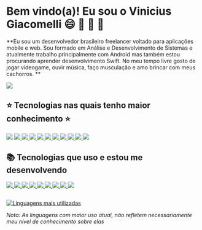 # Bem vindo(a)! Eu sou o Vinicius Giacomelli :smile: :calling: :space_invader: :doughnut:

**Eu sou um desenvolvedor brasileiro freelancer voltado para aplicações mobile e web. Sou formado em Análise e Desenvolvimento de Sistemas e atualmente trabalho principalmente com Android mas também estou procurando aprender desenvolvimento Swift. No meu tempo livre gosto de jogar videogame, ouvir música, faço musculação e amo brincar com meus cachorros. **

![](https://github-profile-summary-cards.vercel.app/api/cards/profile-details?username=Giacomellivinicius&theme=solarized_dark)

## :star: Tecnologias nas quais tenho maior conhecimento :star: ##

<a href="#"><img src="https://img.shields.io/badge/Java-ED8B00?style=for-the-badge&logo=java&logoColor=white" /></a>
<a href="#"><img src="https://img.shields.io/badge/Kotlin-0095D5?&style=for-the-badge&logo=kotlin&logoColor=white" /> </a>
<a href="#"><img src="https://img.shields.io/badge/Android-33DDC84?style=for-the-badge&logo=android&logoColor=white" /> </a>
<a href="#"><img src="https://img.shields.io/badge/Android_Studio-3DDC84?style=for-the-badge&logo=android-studio&logoColor=white" /> </a>
<a href="#"><img src="https://img.shields.io/badge/Spring-6DB33F?style=for-the-badge&logo=spring&logoColor=white" /> </a>
<a href="#"><img src="https://img.shields.io/badge/Firebase-F29D0C?style=for-the-badge&logo=firebase&logoColor=white" /> </a>
<a href="#"><img src="https://img.shields.io/badge/Google_Cloud-4285F4?style=for-the-badge&logo=google-cloud&logoColor=white" /> </a>
<a href="#"><img src="https://img.shields.io/badge/Google_Play-414141?style=for-the-badge&logo=google-play&logoColor=white" /> </a>
<a href="#"><img src="https://img.shields.io/badge/SQLite-07405E?style=for-the-badge&logo=sqlite&logoColor=white" /> </a>
<a href="#"><img src="https://img.shields.io/badge/json-5E5C5C?style=for-the-badge&logo=json&logoColor=white" /> </a>
<a href="#"><img src="https://img.shields.io/badge/GitHub-100000?style=for-the-badge&logo=github&logoColor=white" /> </a>


## :books: Tecnologias que uso e estou me desenvolvendo ##
<a href="#"><img src="https://img.shields.io/badge/HTML-239120?style=for-the-badge&logo=html5&logoColor=white" /> </a>
<a href="#"><img src="https://img.shields.io/badge/CSS-239120?&style=for-the-badge&logo=css3&logoColor=white" /> </a>
<a href="#"><img src="https://img.shields.io/badge/styled--components-DB7093?style=for-the-badge&logo=styled-components&logoColor=white" /> </a>
<a href="#"><img src="https://img.shields.io/badge/JavaScript-F7DF1E?style=for-the-badge&logo=javascript&logoColor=black" /> </a>
<a href="#"><img src="https://img.shields.io/badge/TypeScript-007ACC?style=for-the-badge&logo=typescript&logoColor=white" /> </a>
<a href="#"><img src="https://img.shields.io/badge/React-20232A?style=for-the-badge&logo=react&logoColor=61DAFB" /> </a>
<a href="#"><img src="https://img.shields.io/badge/MySQL-00000F?style=for-the-badge&logo=mysql&logoColor=white" /> </a>
<a href="#"><img src="https://img.shields.io/badge/Netlify-00C7B7?style=for-the-badge&logo=netlify&logoColor=white" /> </a>
<a href="#"><img src="https://img.shields.io/badge/Heroku-430098?style=for-the-badge&logo=heroku&logoColor=white" /> </a>

<a href="#"><img src="" /> </a>




[![Linguagens mais utilizadas](https://github-readme-stats.vercel.app/api/top-langs/?username=Giacomellivinicius&layout=compact&theme=chartreuse-dark)](https://github.com/Giacomellivinicius/github-readme-stats)

*Nota: As linguagens com maior uso atual, não refletem necessariamente meu nível de conhecimento sobre elas*


